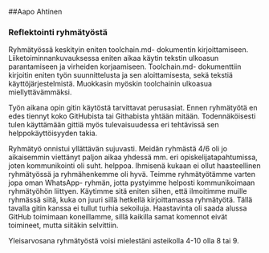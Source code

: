 ##Aapo Ahtinen
### Reflektointi ryhmätyöstä

Ryhmätyössä keskityin eniten toolchain.md- dokumentin kirjoittamiseen. Liiketoiminnankuvauksessa eniten aikaa käytin tekstin ulkoasun parantamiseen ja virheiden korjaamiseen. 
Toolchain.md- dokumenttiin kirjoitin eniten työn suunnittelusta ja sen aloittamisesta, sekä tekstiä käyttöjärjestelmistä. 
Muokkasin myöskin toolchainin ulkoasua miellyttävämmäksi.

Työn aikana opin gitin käytöstä tarvittavat perusasiat. Ennen ryhmätyötä en edes tiennyt koko GitHubista tai Githabista yhtään mitään. Todennäköisesti tulen käyttämään gittiä  myös tulevaisuudessa eri tehtävissä sen helppokäyttöisyyden takia.

Ryhmätyö onnistui yllättävän sujuvasti. Meidän ryhmästä 4/6 oli jo aikaisemmin viettänyt paljon aikaa yhdessä mm. eri opiskelijatapahtumissa, joten kommunikointi oli suht. helppoa. Ihmisenä kukaan ei ollut haasteellinen ryhmätyössä ja ryhmähenkemme oli hyvä. 
Teimme ryhmätyötämme varten jopa oman WhatsApp- ryhmän, jotta pystyimme helposti kommunikoimaan ryhmätyöhön liittyen. Käytimme sitä eniten siihen, että ilmoitimme muille ryhmässä siitä, kuka on juuri sillä hetkellä kirjoittamassa ryhmätyötä. Tällä tavalla gitin kanssa ei tullut turhia sekoiluja.
Haastavinta oli saada alussa GitHub toimimaan koneillamme, sillä kaikilla samat komennot eivät toimineet, mutta siitäkin selvittiin.

Yleisarvosana ryhmätyöstä voisi mielestäni asteikolla 4-10 olla 8 tai 9.